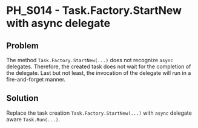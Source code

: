 # PH_S014 - Task.Factory.StartNew with async delegate

## Problem

The method `Task.Factory.StartNew(...)` does not recognize `async` delegates. Therefore, the created task does not wait for the completion of the delegate. Last but not least, the invocation of the delegate will run in a fire-and-forget manner.

## Solution

Replace the task creation `Task.Factory.StartNew(...)` with `async` delegate aware `Task.Run(...)`.

